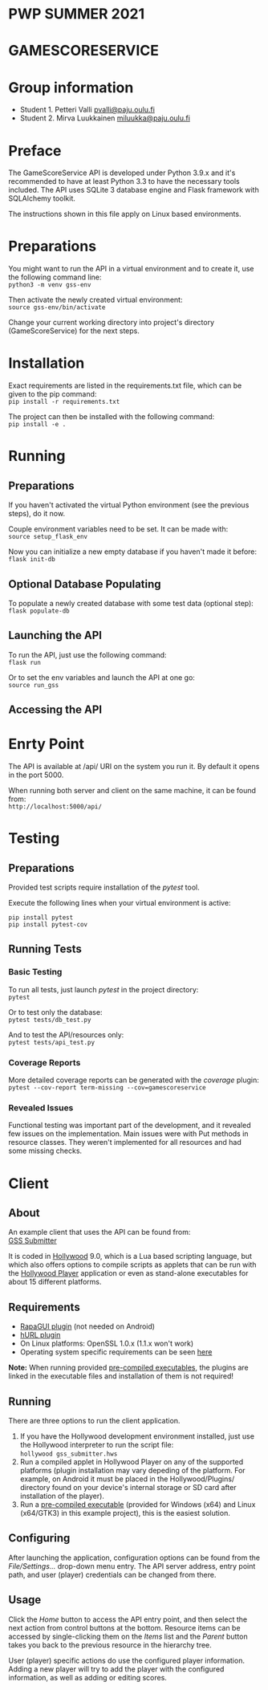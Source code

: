 # PWP SUMMER 2021
# GAMESCORESERVICE
# Group information
* Student 1. Petteri Valli pvalli@paju.oulu.fi
* Student 2. Mirva Luukkainen miluukka@paju.oulu.fi


# Preface

The GameScoreService API is developed under Python 3.9.x and it's recommended to have at least Python 3.3 to have the necessary tools included. The API uses SQLite 3 database engine and Flask framework with SQLAlchemy toolkit.

The instructions shown in this file apply on Linux based environments.


# Preparations

You might want to run the API in a virtual environment and to create it, use the following command line:  
```python3 -m venv gss-env```

Then activate the newly created virtual environment:  
```source gss-env/bin/activate```

Change your current working directory into project's directory (GameScoreService) for the next steps.


# Installation

Exact requirements are listed in the requirements.txt file, which can be given to the pip command:  
```pip install -r requirements.txt```

The project can then be installed with the following command:  
```pip install -e .```


# Running

## Preparations

If you haven't activated the virtual Python environment (see the previous steps), do it now.

Couple environment variables need to be set. It can be made with:  
```source setup_flask_env```

Now you can initialize a new empty database if you haven't made it before:  
```flask init-db```


## Optional Database Populating

To populate a newly created database with some test data (optional step):  
```flask populate-db```


## Launching the API

To run the API, just use the following command:  
```flask run```

Or to set the env variables and launch the API at one go:  
```source run_gss```


## Accessing the API

# Enrty Point

The API is available at /api/ URI on the system you run it. By default it opens in the port 5000.

When running both server and client on the same machine, it can be found from:  
```http://localhost:5000/api/```


# Testing

## Preparations

Provided test scripts require installation of the *pytest* tool.

Execute the following lines when your virtual environment is active:  
```
pip install pytest
pip install pytest-cov
```

## Running Tests

### Basic Testing

To run all tests, just launch *pytest* in the project directory:  
```pytest```

Or to test only the database:  
```pytest tests/db_test.py```

And to test the API/resources only:  
```pytest tests/api_test.py```

### Coverage Reports

More detailed coverage reports can be generated with the *coverage* plugin:  
```pytest --cov-report term-missing --cov=gamescoreservice```

### Revealed Issues

Functional testing was important part of the development, and it revealed few issues on the implementation. Main issues were with Put methods in resource classes. They weren't implemented for all resources and had some missing checks.


# Client

## About

An example client that uses the API can be found from:  
[GSS Submitter](https://github.com/petvalli/GSS_Submitter)

It is coded in [Hollywood](https://www.hollywood-mal.com/index.html) 9.0, which is a Lua based scripting language, but which also offers options to compile scripts as applets that can be run with the [Hollywood Player](https://www.hollywood-mal.com/download.html) application or even as stand-alone executables for about 15 different platforms.

## Requirements

- [RapaGUI plugin](https://www.hollywood-mal.com/download.html) (not needed on Android)
- [hURL plugin](https://www.hollywood-mal.com/download.html)
- On Linux platforms: OpenSSL 1.0.x (1.1.x won't work)
- Operating system specific requirements can be seen [here](https://www.hollywood-mal.com/docs/html/hollywood/Requirements_.html)

**Note:** When running provided [pre-compiled executables](https://github.com/petvalli/GSS_Submitter/releases/tag/v1.0), the plugins are linked in the executable files and installation of them is not required!

## Running

There are three options to run the client application.

1. If you have the Hollywood development environment installed, just use the Hollywood interpreter to run the script file:  
```hollywood gss_submitter.hws```
2. Run a compiled applet in Hollywood Player on any of the supported platforms (plugin installation may vary depeding of the platform. For example, on Android it must be placed in the Hollywood/Plugins/ directory found on your device's internal storage or SD card after installation of the player).
3. Run a [pre-compiled executable](https://github.com/petvalli/GSS_Submitter/releases/tag/v1.0) (provided for Windows (x64) and Linux (x64/GTK3) in this example project), this is the easiest solution.

## Configuring

After launching the application, configuration options can be found from the *File/Settings...* drop-down menu entry. The API server address, entry point path, and user (player) credentials can be changed from there.

## Usage

Click the *Home* button to access the API entry point, and then select the next action from control buttons at the bottom. Resource items can be accessed by single-clicking them on the *Items* list and the *Parent* button takes you back to the previous resource in the hierarchy tree.

User (player) specific actions do use the configured player information. Adding a new player will try to add the player with the configured information, as well as adding or editing scores.
